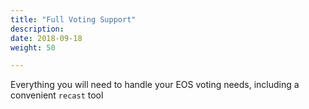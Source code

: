 ```yaml
---
title: "Full Voting Support"
description:
date: 2018-09-18
weight: 50

---
```

Everything you will need to handle your EOS voting needs, including a convenient `recast` tool
